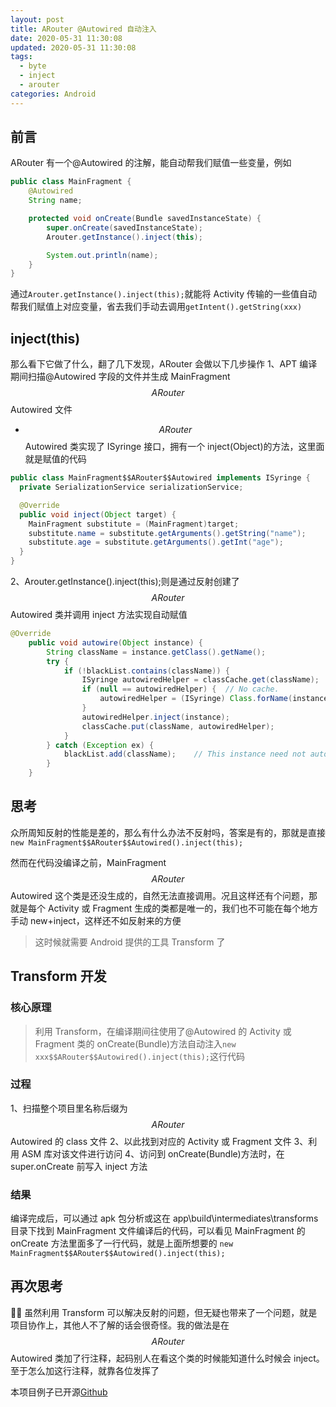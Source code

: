 ```yaml
---
layout: post
title: ARouter @Autowired 自动注入
date: 2020-05-31 11:30:08
updated: 2020-05-31 11:30:08
tags:
  - byte
  - inject
  - arouter
categories: Android
---
```


## 前言

ARouter 有一个@Autowired 的注解，能自动帮我们赋值一些变量，例如

<!-- More -->

```java
public class MainFragment {
    @Autowired
    String name;

    protected void onCreate(Bundle savedInstanceState) {
        super.onCreate(savedInstanceState);
        Arouter.getInstance().inject(this);

        System.out.println(name);
    }
}
```

通过`Arouter.getInstance().inject(this);`就能将 Activity 传输的一些值自动帮我们赋值上对应变量，省去我们手动去调用`getIntent().getString(xxx)`

## inject(this)

那么看下它做了什么，翻了几下发现，ARouter 会做以下几步操作
1、APT 编译期间扫描@Autowired 字段的文件并生成 MainFragment$$ARouter$$Autowired 文件

- $$ARouter$$Autowired 类实现了 ISyringe 接口，拥有一个 inject(Object)的方法，这里面就是赋值的代码

```java
public class MainFragment$$ARouter$$Autowired implements ISyringe {
  private SerializationService serializationService;

  @Override
  public void inject(Object target) {
    MainFragment substitute = (MainFragment)target;
    substitute.name = substitute.getArguments().getString("name");
    substitute.age = substitute.getArguments().getInt("age");
  }
}
```

2、Arouter.getInstance().inject(this);则是通过反射创建了$$ARouter$$Autowired 类并调用 inject 方法实现自动赋值

```java
@Override
    public void autowire(Object instance) {
        String className = instance.getClass().getName();
        try {
            if (!blackList.contains(className)) {
                ISyringe autowiredHelper = classCache.get(className);
                if (null == autowiredHelper) {  // No cache.
                    autowiredHelper = (ISyringe) Class.forName(instance.getClass().getName() + SUFFIX_AUTOWIRED).getConstructor().newInstance();
                }
                autowiredHelper.inject(instance);
                classCache.put(className, autowiredHelper);
            }
        } catch (Exception ex) {
            blackList.add(className);    // This instance need not autowired.
        }
    }
```

## 思考

众所周知反射的性能是差的，那么有什么办法不反射吗，答案是有的，那就是直接
`new MainFragment$$ARouter$$Autowired().inject(this);`

然而在代码没编译之前，MainFragment$$ARouter$$Autowired 这个类是还没生成的，自然无法直接调用。况且这样还有个问题，那就是每个 Activity 或 Fragment 生成的类都是唯一的，我们也不可能在每个地方手动 new+inject，这样还不如反射来的方便

> 这时候就需要 Android 提供的工具 Transform 了

## Transform 开发

### 核心原理

> 利用 Transform，在编译期间往使用了@Autowired 的 Activity 或 Fragment 类的 onCreate(Bundle)方法自动注入`new xxx$$ARouter$$Autowired().inject(this);`这行代码

### 过程

1、扫描整个项目里名称后缀为$$ARouter$$Autowired 的 class 文件
2、以此找到对应的 Activity 或 Fragment 文件
3、利用 ASM 库对该文件进行访问
4、访问到 onCreate(Bundle)方法时，在 super.onCreate 前写入 inject 方法

### 结果

编译完成后，可以通过 apk 包分析或这在 app\build\intermediates\transforms 目录下找到 MainFragment 文件编译后的代码，可以看见 MainFragment 的 onCreate 方法里面多了一行代码，就是上面所想要的
`new MainFragment$$ARouter$$Autowired().inject(this);`

## 再次思考

 虽然利用 Transform 可以解决反射的问题，但无疑也带来了一个问题，就是项目协作上，其他人不了解的话会很奇怪。我的做法是在$$ARouter$$Autowired 类加了行注释，起码别人在看这个类的时候能知道什么时候会 inject。
至于怎么加这行注释，就靠各位发挥了

本项目例子已开源[Github](https://github.com/izyhang/ARouter-AutowiredTransform)
